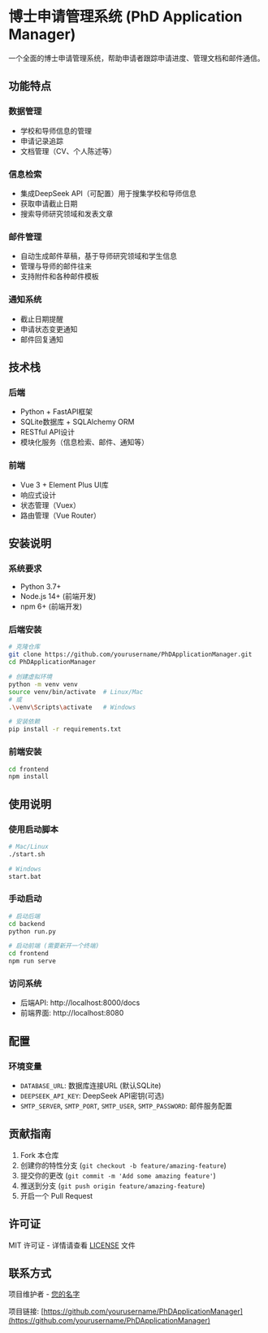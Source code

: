# 博士申请管理系统 (PhD Application Manager)

一个全面的博士申请管理系统，帮助申请者跟踪申请进度、管理文档和邮件通信。

## 功能特点

### 数据管理
- 学校和导师信息的管理
- 申请记录追踪
- 文档管理（CV、个人陈述等）

### 信息检索
- 集成DeepSeek API（可配置）用于搜集学校和导师信息
- 获取申请截止日期
- 搜索导师研究领域和发表文章

### 邮件管理
- 自动生成邮件草稿，基于导师研究领域和学生信息
- 管理与导师的邮件往来
- 支持附件和各种邮件模板

### 通知系统
- 截止日期提醒
- 申请状态变更通知
- 邮件回复通知

## 技术栈

### 后端
- Python + FastAPI框架
- SQLite数据库 + SQLAlchemy ORM
- RESTful API设计
- 模块化服务（信息检索、邮件、通知等）

### 前端
- Vue 3 + Element Plus UI库
- 响应式设计
- 状态管理（Vuex）
- 路由管理（Vue Router）

## 安装说明

### 系统要求
- Python 3.7+
- Node.js 14+ (前端开发)
- npm 6+ (前端开发)

### 后端安装
```bash
# 克隆仓库
git clone https://github.com/yourusername/PhDApplicationManager.git
cd PhDApplicationManager

# 创建虚拟环境
python -m venv venv
source venv/bin/activate  # Linux/Mac
# 或
.\venv\Scripts\activate   # Windows

# 安装依赖
pip install -r requirements.txt
```

### 前端安装
```bash
cd frontend
npm install
```

## 使用说明

### 使用启动脚本
```bash
# Mac/Linux
./start.sh

# Windows
start.bat
```

### 手动启动
```bash
# 启动后端
cd backend
python run.py

# 启动前端 (需要新开一个终端)
cd frontend
npm run serve
```

### 访问系统
- 后端API: http://localhost:8000/docs
- 前端界面: http://localhost:8080

## 配置

### 环境变量
- `DATABASE_URL`: 数据库连接URL (默认SQLite)
- `DEEPSEEK_API_KEY`: DeepSeek API密钥(可选)
- `SMTP_SERVER`, `SMTP_PORT`, `SMTP_USER`, `SMTP_PASSWORD`: 邮件服务配置

## 贡献指南

1. Fork 本仓库
2. 创建你的特性分支 (`git checkout -b feature/amazing-feature`)
3. 提交你的更改 (`git commit -m 'Add some amazing feature'`)
4. 推送到分支 (`git push origin feature/amazing-feature`)
5. 开启一个 Pull Request

## 许可证

MIT 许可证 - 详情请查看 [LICENSE](LICENSE) 文件

## 联系方式

项目维护者 - [您的名字](mailto:your.email@example.com)

项目链接: [https://github.com/yourusername/PhDApplicationManager](https://github.com/yourusername/PhDApplicationManager) 